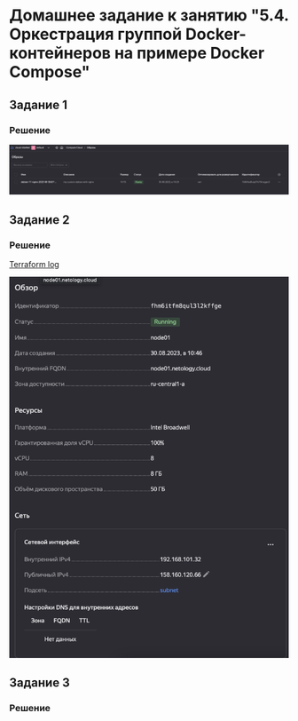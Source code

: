 # Домашнее задание к занятию "5.4. Оркестрация группой Docker-контейнеров на примере Docker Compose"

## Задание 1
### Решение
![](./img/packer.png)
## Задание 2
### Решение
[Terraform log](terraform.md)

![](./img/vm.png)
## Задание 3

### Решение
